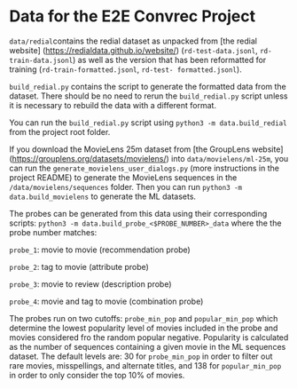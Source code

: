 # Data for the E2E Convrec Project

  

  

`data/redial`contains the redial dataset as unpacked from [the redial website]
(https://redialdata.github.io/website/) (`rd-test-data.jsonl`, `rd-train-data.jsonl`) as well as the 
version that has been reformatted for training (`rd-train-formatted.jsonl`, `rd-test-
formatted.jsonl`).

  

  

`build_redial.py` contains the script to generate the formatted data from the dataset. There should 
be no need to rerun the `build_redial.py` script unless it is necessary to rebuild the data with a 
different format.

  

  

You can run the `build_redial.py` script using `python3 -m data.build_redial` from the project 
root folder.

  

If you download the MovieLens 25m dataset from [the GroupLens website]
(https://grouplens.org/datasets/movielens/) into `data/movielens/ml-25m`, you can run the 
`generate_movielens_user_dialogs.py` (more instructions in the project README) to generate the 
MovieLens sequences in the `/data/movielens/sequences` folder. Then you can run `python3 -m 
data.build_movielens` to generate the ML datasets.

  

The probes can be generated from this data using their corresponding scripts: 
`python3 -m data.build_probe_<$PROBE_NUMBER>_data` where the the probe number matches:

  

`probe_1`: movie to movie (recommendation probe)

  

`probe_2`: tag to movie (attribute probe)

  

`probe_3`: movie to review (description probe)

  

`probe_4`: movie and tag to movie (combination probe)

  

The probes run on two cutoffs: `probe_min_pop` and `popular_min_pop` which determine the lowest
popularity level of movies included in the probe and movies considered fro the random popular negative.
Popularity is calculated as the number of sequences containing a given movie in the ML 
sequences dataset. The default levels are: 30 for `probe_min_pop` in order to filter out rare movies, 
misspellings, and alternate titles, and 138 for `popular_min_pop` in order to only consider the top 
10% of movies.